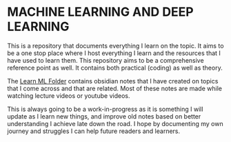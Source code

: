 # MACHINE LEARNING AND DEEP LEARNING

This is a repository that documents everything I learn on the topic. It aims to be a one stop place where I host everything I learn and the resources that I have used to learn them. This repository aims to be a comprehensive reference point as well. It contains both practical (coding) as well as theory.

The [Learn ML Folder](/LEARN-ML) contains obsidian notes that I have created on topics that I come across and that are related. Most of these notes are made while watching lecture videos or youtube videos.

This is always going to be a work-in-progress as it is something I will update as I learn new things, and improve old notes based on better understanding I achieve late down the road. I hope by documenting my own journey and struggles I can help future readers and learners.
